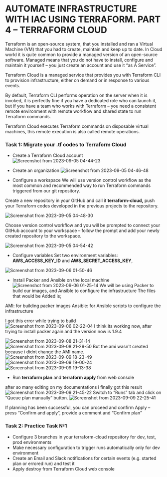 # AUTOMATE INFRASTRUCTURE WITH IAC USING TERRAFORM. PART 4 – TERRAFORM CLOUD
 Terraform is an open-source system, that you installed and ran a Virtual Machine (VM) that you had to create, maintain and keep up to date. In Cloud world it is quite common to provide a managed version of an open-source software. Managed means that you do not have to install, configure and maintain it yourself – you just create an account and use it “as A Service”.

Terraform Cloud is a managed service that provides you with Terraform CLI to provision infrastructure, either on demand or in response to various events.

By default, Terraform CLI performs operation on the server when it is invoked, it is perfectly fine if you have a dedicated role who can launch it, but if you have a team who works with Terraform – you need a consistent remote environment with remote workflow and shared state to run Terraform commands.

Terraform Cloud executes Terraform commands on disposable virtual machines, this remote execution is also called remote operations.

### Task 1: Migrate your .tf codes to Terraform Cloud
* Create a Terraform Cloud account
![Screenshot from 2023-09-05 04-44-23](https://github.com/Lukobet/Darey.io_pbl/assets/110517150/5f5b7b81-9b91-49fa-ad22-f9d103330f36)
* Create an organization
![Screenshot from 2023-09-05 04-46-48](https://github.com/Lukobet/Darey.io_pbl/assets/110517150/5d0004a0-3b47-43be-8b7b-ff1ebbcfc6cf)

* Configure a workspace
We will use version control workflow as the most common and recommended way to run Terraform commands triggered from our git repository.

Create a new repository in your GitHub and call it **terraform-cloud,** push your Terraform codes developed in the previous projects to the repository.

![Screenshot from 2023-09-05 04-48-30](https://github.com/Lukobet/Darey.io_pbl/assets/110517150/0baaafd3-d507-4894-9697-f8ab3bffea68)

Choose version control workflow and you will be prompted to connect your GitHub account to your workspace – follow the prompt and add your newly created repository to the workspace.

![Screenshot from 2023-09-05 04-54-42](https://github.com/Lukobet/Darey.io_pbl/assets/110517150/719f1803-3acf-4cec-9376-bca8f7577f62)
* Configure variables
Set two environment variables: **AWS_ACCESS_KEY_ID** and **AWS_SECRET_ACCESS_KEY**,

![Screenshot from 2023-09-06 01-50-46](https://github.com/Lukobet/Darey.io_pbl/assets/110517150/9db2e82a-35a8-41fb-8955-bbeed25e931d)

* Install Packer and Ansible on the local machine
 ![Screenshot from 2023-09-06 01-25-14](https://github.com/Lukobet/Darey.io_pbl/assets/110517150/807f2092-3281-493c-a3b2-020ed0cc1399)
  We will be using Packer to build our images, and Ansible to configure the infrastructure
The files that would be Added is;

AMI: for building packer images
Ansible: for Ansible scripts to configure the infrastructure

I got this error while trying to build
![Screenshot from 2023-09-06 02-22-04](https://github.com/Lukobet/Darey.io_pbl/assets/110517150/ebd9e4fc-e883-48aa-bc98-fe885c0e587e)
I think its working now, after trying to install packer again and the version now is 1.9.4

![Screenshot from 2023-09-08 21-31-14](https://github.com/Lukobet/Darey.io_pbl/assets/110517150/7b867061-89b1-4eaa-a13e-e0f28b461288)
![Screenshot from 2023-09-08 21-29-50](https://github.com/Lukobet/Darey.io_pbl/assets/110517150/3199ca20-4461-4c66-a00d-bad6a5098009)
But the ami wasn't created because i didnt change the AMI name.
![Screenshot from 2023-09-09 18-23-49](https://github.com/Lukobet/Darey.io_pbl/assets/110517150/2eb7713a-de44-4368-8e46-752a4a5ad554)
![Screenshot from 2023-09-09 19-00-24](https://github.com/Lukobet/Darey.io_pbl/assets/110517150/be16f598-2b45-43e8-9be6-624347bf6e1b)
![Screenshot from 2023-09-09 19-13-38](https://github.com/Lukobet/Darey.io_pbl/assets/110517150/cc201811-6079-43a2-8f0a-363532db09d9)

* Run **terraform plan** and **terraform apply** from web console

after so many editing on my documentations i finally got this result
![Screenshot from 2023-09-09 21-45-22](https://github.com/Lukobet/Darey.io_pbl/assets/110517150/a9c63eac-c952-4518-98d7-eafcbdfec80a)
Switch to “Runs” tab and click on “Queue plan manually” button.
![Screenshot from 2023-09-09 22-25-41](https://github.com/Lukobet/Darey.io_pbl/assets/110517150/51d1a6b3-136f-4e5c-822a-a767f1867456)

If planning has been successful, you can proceed and confirm Apply – press “Confirm and apply”, provide a comment and “Confirm plan”



### Task 2: Practice Task №1
* Configure 3 branches in your terraform-cloud repository for dev, test, prod environments
* Make necessary configuration to trigger runs automatically only for dev environment
* Create an Email and Slack notifications for certain events (e.g. started plan or errored run) and test it
* Apply destroy from Terraform Cloud web console
